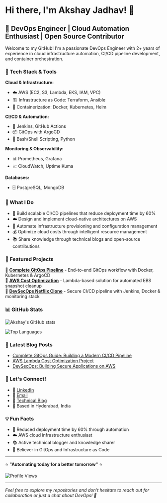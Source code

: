 # Hi there, I'm Akshay Jadhav! 👋

## 🚀 DevOps Engineer | Cloud Automation Enthusiast | Open Source Contributor

Welcome to my GitHub! I'm a passionate DevOps Engineer with 2+ years of experience in cloud infrastructure automation, CI/CD pipeline development, and container orchestration.

### 🔧 Tech Stack & Tools

**Cloud & Infrastructure:**
- ☁️ AWS (EC2, S3, Lambda, EKS, IAM, VPC)
- 🏗️ Infrastructure as Code: Terraform, Ansible
- 🐳 Containerization: Docker, Kubernetes, Helm

**CI/CD & Automation:**
- 🔄 Jenkins, GitHub Actions
- 📦 GitOps with ArgoCD
- 🔧 Bash/Shell Scripting, Python

**Monitoring & Observability:**
- 📊 Prometheus, Grafana
- 📈 CloudWatch, Uptime Kuma

**Databases:**
- 🗄️ PostgreSQL, MongoDB

### 🎯 What I Do

- 🚀 Build scalable CI/CD pipelines that reduce deployment time by 60%
- ☁️ Design and implement cloud-native architectures on AWS
- 🤖 Automate infrastructure provisioning and configuration management
- 💰 Optimize cloud costs through intelligent resource management
- 📚 Share knowledge through technical blogs and open-source contributions

### 🌟 Featured Projects

🔹 **[Complete GitOps Pipeline](https://github.com/git-akshay-jadhav/web-app-gitops)** - End-to-end GitOps workflow with Docker, Kubernetes & ArgoCD  
🔹 **[AWS Cost Optimization](https://github.com/git-akshay-jadhav/Cost-Optimization)** - Lambda-based solution for automated EBS snapshot cleanup  
🔹 **[DevSecOps Netflix Clone](link)** - Secure CI/CD pipeline with Jenkins, Docker & monitoring stack

### 📊 GitHub Stats

![Akshay's GitHub stats](https://github-readme-stats.vercel.app/api?username=git-akshay-jadhav&show_icons=true&theme=dark)

![Top Languages](https://github-readme-stats.vercel.app/api/top-langs/?username=git-akshay-jadhav&layout=compact&theme=dark)

### 📝 Latest Blog Posts

- [Complete GitOps Guide: Building a Modern CI/CD Pipeline](https://akshay-jadhav.hashnode.dev/complete-gitops-guide-building-a-modern-cicd-pipeline-with-docker-kubernetes-and-argocd)
- [AWS Lambda Cost Optimization Project](https://akshay-jadhav.hashnode.dev/aws-lambda-cost-optimization-project)
- [DevSecOps: Building Secure Applications on AWS](https://akshay-jadhav.hashnode.dev/)

### 🤝 Let's Connect!

- 💼 [LinkedIn](https://linkedin.com/in/akshay-devops)
- 📧 [Email](mailto:akshay1669@gmail.com)
- 📝 [Technical Blog](https://akshay-jadhav.hashnode.dev/)
- 📍 Based in Hyderabad, India

### 💡 Fun Facts

- 🎯 Reduced deployment time by 60% through automation
- ☁️ AWS cloud infrastructure enthusiast
- 📚 Active technical blogger and knowledge sharer
- 🔄 Believer in GitOps and Infrastructure as Code

---

⭐ **"Automating today for a better tomorrow"** ⭐

![Profile Views](https://komarev.com/ghpvc/?username=git-akshay-jadhav&color=brightgreen)

---

*Feel free to explore my repositories and don't hesitate to reach out for collaboration or just a chat about DevOps! 🚀*
